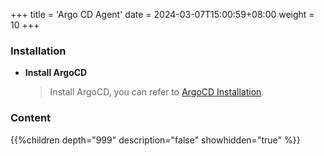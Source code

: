 +++
title = 'Argo CD Agent'
date = 2024-03-07T15:00:59+08:00
weight = 10
+++


### Installation
- **Install ArgoCD** 
    > Install ArgoCD, you can refer to [ArgoCD Installation](Installation/CICD/ArgoCD/index.md).

### Content
{{%children depth="999" description="false" showhidden="true" %}}
